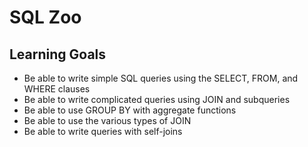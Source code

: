# SQL Zoo

## Learning Goals

- Be able to write simple SQL queries using the SELECT, FROM, and WHERE clauses
- Be able to write complicated queries using JOIN and subqueries
- Be able to use GROUP BY with aggregate functions
- Be able to use the various types of JOIN
- Be able to write queries with self-joins
